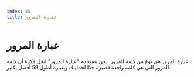 ```yaml
---
index: 85
title: عبارة المرور
---
```

# عبارة المرور

عبارة المرور هي نوع من كلمة المرور. نحن نستخدم "عبارة المرور" لنقل فكرة أن كلمة المرور التي هي كلمة واحدة قصيرة جدًا لحمايتك وبعبارة أطول 58 أفضل بكثير.